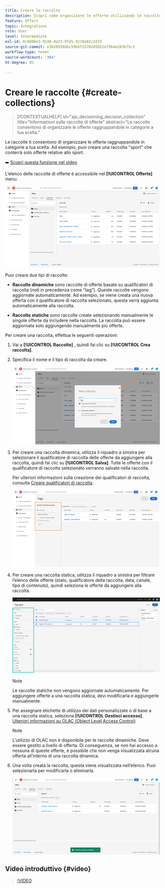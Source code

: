 ```yaml
---
title: Creare le raccolte
description: Scopri come organizzare le offerte utilizzando le raccolte
feature: Offers
topic: Integrations
role: User
level: Intermediate
exl-id: 0c8808e3-9148-4a33-9fd5-9218e02c2dfd
source-git-commit: e3628950dbc59b6f2570245651e79b4e203b75c3
workflow-type: tm+mt
source-wordcount: '364'
ht-degree: 8%

---
```


# Creare le raccolte {#create-collections}

>[!CONTEXTUALHELP]
>id="ajo_decisioning_decision_collection"
>title="Informazioni sulle raccolte di offerte"
>abstract="Le raccolte consentono di organizzare le offerte raggruppandole in categorie a tua scelta."

Le raccolte ti consentono di organizzare le offerte raggruppandole in categorie a tua scelta. Ad esempio, puoi creare una raccolta &quot;sport&quot; che conterrà solo offerte relative allo sport.

➡️ [Scopri questa funzione nel video](#video)

L’elenco delle raccolte di offerte è accessibile nel **[!UICONTROL Offerte]** menu.

![](../assets/collections_list.png)

Puoi creare due tipi di raccolte:

* **Raccolte dinamiche** sono raccolte di offerte basate su qualificatori di raccolta (noti in precedenza come &quot;tag&quot;). Queste raccolte vengono aggiornate automaticamente. Ad esempio, se viene creata una nuova offerta con il qualificatore di raccolta selezionato, questa verrà aggiunta automaticamente alla raccolta.

* **Raccolte statiche** sono raccolte create selezionando manualmente le singole offerte da includere nella raccolta. La raccolta può essere aggiornata solo aggiungendo manualmente più offerte.

Per creare una raccolta, effettua le seguenti operazioni:

1. Vai a **[!UICONTROL Raccolte]** , quindi fai clic su **[!UICONTROL Crea raccolta]**.

1. Specifica il nome e il tipo di raccolta da creare.

   ![](../assets/collection_create.png)

1. Per creare una raccolta dinamica, utilizza il riquadro a sinistra per selezionare il qualificatore di raccolta delle offerte da aggiungere alla raccolta, quindi fai clic su **[!UICONTROL Salva]**. Tutte le offerte con il qualificatore di raccolta selezionato verranno salvate nella raccolta.

   Per ulteriori informazioni sulla creazione dei qualificatori di raccolta, consulta [Creare qualificatori di raccolta](../offer-library/creating-tags.md).

   ![](../assets/dynamic_collection.png)

1. Per creare una raccolta statica, utilizza il riquadro a sinistra per filtrare l’elenco delle offerte (stato, qualificatore della raccolta, data, canale, tipo di contenuto), quindi seleziona le offerte da aggiungere alla raccolta.

   ![](../assets/static_collection.png)

   >[!NOTE]
   >
   >Le raccolte statiche non vengono aggiornate automaticamente. Per aggiungere offerte a una raccolta statica, devi modificarla e aggiungerle manualmente.

1. Per assegnare etichette di utilizzo dei dati personalizzate o di base a una raccolta statica, seleziona **[!UICONTROL Gestisci accesso]**. [Ulteriori informazioni su OLAC (Object Level Access Control)](../../administration/object-based-access.md)

   >[!NOTE]
   >
   >L&#39;utilizzo di OLAC non è disponibile per le raccolte dinamiche. Deve essere gestito a livello di offerta. Di conseguenza, se non hai accesso a nessuna di queste offerte, è possibile che non venga visualizzata alcuna offerta all’interno di una raccolta dinamica.

1. Una volta creata la raccolta, questa viene visualizzata nell’elenco. Puoi selezionarla per modificarla o eliminarla.

   ![](../assets/collection_created.png)

## Video introduttivo {#video}

>[!VIDEO](https://video.tv.adobe.com/v/329376?quality=12)


